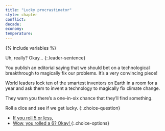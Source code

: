 ```yaml
---
title: "Lucky procrastinator"
style: chapter
conflict: 
decade: 
economy: 
temperature: 
---
```


{% include variables %}

Uh, really? Okay…
{:.leader-sentence}

You publish an editorial saying that we should bet on a technological breakthrough to magically fix our problems. It’s a very convincing piece!

World leaders lock ten of the smartest inventors on Earth in a room for a year and ask them to invent a technology to magically fix climate change.

They warn you there’s a one-in-six chance that they’ll find something.

Roll a dice and see if we get lucky.
{:.choice-question}

- [If you roll 5 or less, ](chapter_no-magic-technology.html)
- [Wow, you rolled a 6? Okay! ](chapter_magic-technology-fix.html)
{:.choice-options}
